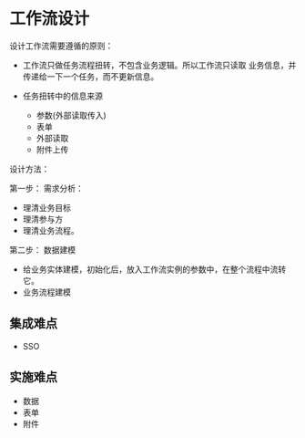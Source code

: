 # 工作流设计

设计工作流需要遵循的原则：

- 工作流只做任务流程扭转，不包含业务逻辑。所以工作流只读取
业务信息，并传递给一下一个任务，而不更新信息。

- 任务扭转中的信息来源
    - 参数(外部读取传入)
    - 表单
    - 外部读取
    - 附件上传
    
设计方法：

第一步： 需求分析：
- 理清业务目标
- 理清参与方
- 理清业务流程。

第二步： 数据建模
- 给业务实体建模，初始化后，放入工作流实例的参数中，在整个流程中流转它。
- 业务流程建模

## 集成难点
- SSO


## 实施难点

- 数据
- 表单
- 附件



